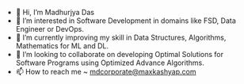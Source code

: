 - 👋 Hi, I’m Madhurjya Das
- 👀 I’m interested in Software Development in domains like FSD, Data Engineer or DevOps.
- 🌱 I’m currently improving my skill in Data Structures, Algorithms, Mathematics for ML and DL. 
- 💞️ I’m looking to collaborate on developing Optimal Solutions for Software Programs using Optimized Advance Algorithms.
- 📫 How to reach me ~ mdcorporate@maxkashyap.com

<!---
maxkashyap41/maxkashyap41 is a ✨ special ✨ repository because its `README.md` (this file) appears on your GitHub profile.
You can click the Preview link to take a look at your changes.
--->
